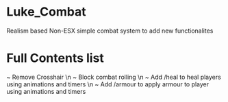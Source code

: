 # Luke_Combat
Realism based Non-ESX simple combat system to add new functionalites

# Full Contents list

~ Remove Crosshair \n
~ Block combat rolling \n
~ Add /heal to heal players using animations and timers \n
~ Add /armour to apply armour to player using animations and timers
